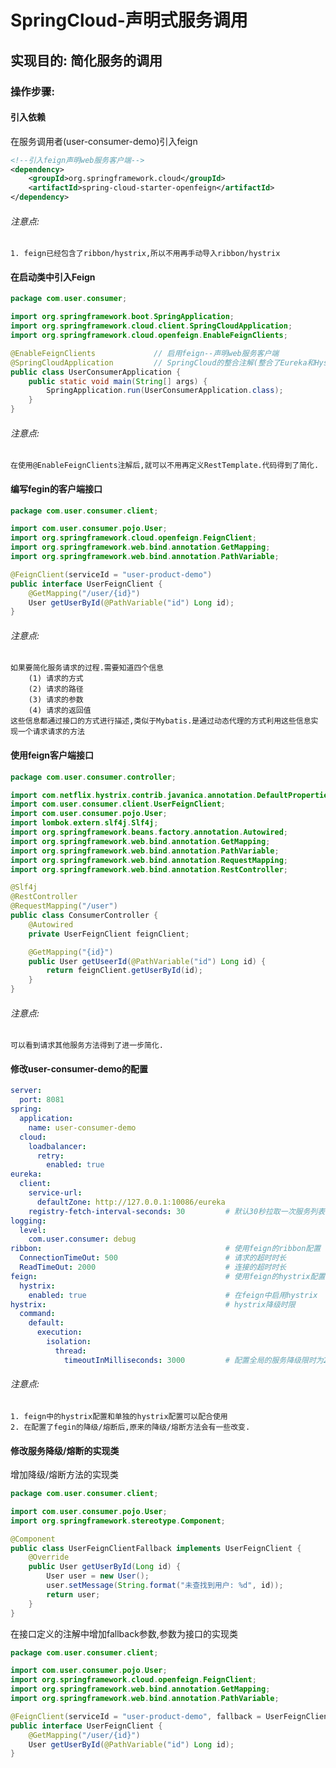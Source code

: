 # SpringCloud-声明式服务调用

## 实现目的: 简化服务的调用
### 操作步骤:
#### 引入依赖
在服务调用者(user-consumer-demo)引入feign
```xml
<!--引入feign声明web服务客户端-->
<dependency>
    <groupId>org.springframework.cloud</groupId>
    <artifactId>spring-cloud-starter-openfeign</artifactId>
</dependency>
```
###### 注意点:
	1. feign已经包含了ribbon/hystrix,所以不用再手动导入ribbon/hystrix
#### 在启动类中引入Feign
```java
package com.user.consumer;

import org.springframework.boot.SpringApplication;
import org.springframework.cloud.client.SpringCloudApplication;
import org.springframework.cloud.openfeign.EnableFeignClients;

@EnableFeignClients             // 启用feign--声明web服务客户端
@SpringCloudApplication         // SpringCloud的整合注解(整合了Eureka和Hystrix和SpringBoot启动类注解)
public class UserConsumerApplication {
    public static void main(String[] args) {
        SpringApplication.run(UserConsumerApplication.class);
    }
}
```
###### 注意点:
	在使用@EnableFeignClients注解后,就可以不用再定义RestTemplate.代码得到了简化.

#### 编写fegin的客户端接口
```java
package com.user.consumer.client;

import com.user.consumer.pojo.User;
import org.springframework.cloud.openfeign.FeignClient;
import org.springframework.web.bind.annotation.GetMapping;
import org.springframework.web.bind.annotation.PathVariable;

@FeignClient(serviceId = "user-product-demo")
public interface UserFeignClient {
    @GetMapping("/user/{id}")
    User getUserById(@PathVariable("id") Long id);
}

```
###### 注意点:
	如果要简化服务请求的过程.需要知道四个信息
		(1) 请求的方式
        (2) 请求的路径
        (3) 请求的参数
        (4) 请求的返回值
	这些信息都通过接口的方式进行描述,类似于Mybatis.是通过动态代理的方式利用这些信息实现一个请求请求的方法

#### 使用feign客户端接口
```java
package com.user.consumer.controller;

import com.netflix.hystrix.contrib.javanica.annotation.DefaultProperties;
import com.user.consumer.client.UserFeignClient;
import com.user.consumer.pojo.User;
import lombok.extern.slf4j.Slf4j;
import org.springframework.beans.factory.annotation.Autowired;
import org.springframework.web.bind.annotation.GetMapping;
import org.springframework.web.bind.annotation.PathVariable;
import org.springframework.web.bind.annotation.RequestMapping;
import org.springframework.web.bind.annotation.RestController;

@Slf4j
@RestController
@RequestMapping("/user")
public class ConsumerController {
    @Autowired
    private UserFeignClient feignClient;

    @GetMapping("{id}")
    public User getUseerId(@PathVariable("id") Long id) {
        return feignClient.getUserById(id);
    }
}
```
###### 注意点:
	可以看到请求其他服务方法得到了进一步简化.
#### 修改user-consumer-demo的配置
```yaml
server:
  port: 8081
spring:
  application:
    name: user-consumer-demo
  cloud:
    loadbalancer:
      retry:
        enabled: true
eureka:
  client:
    service-url:
      defaultZone: http://127.0.0.1:10086/eureka
    registry-fetch-interval-seconds: 30         # 默认30秒拉取一次服务列表
logging:
  level:
    com.user.consumer: debug
ribbon:                                         # 使用feign的ribbon配置
  ConnectionTimeOut: 500                        # 请求的超时时长
  ReadTimeOut: 2000                             # 连接的超时时长
feign:                                          # 使用feign的hystrix配置
  hystrix:
    enabled: true                               # 在feign中启用hystrix
hystrix:                                        # hystrix降级时限
  command:
    default:
      execution:
        isolation:
          thread:
            timeoutInMilliseconds: 3000     	# 配置全局的服务降级限时为2秒
```
###### 注意点:
	1. feign中的hystrix配置和单独的hystrix配置可以配合使用
	2. 在配置了fegin的降级/熔断后,原来的降级/熔断方法会有一些改变.

#### 修改服务降级/熔断的实现类
增加降级/熔断方法的实现类
```java
package com.user.consumer.client;

import com.user.consumer.pojo.User;
import org.springframework.stereotype.Component;

@Component
public class UserFeignClientFallback implements UserFeignClient {
    @Override
    public User getUserById(Long id) {
        User user = new User();
        user.setMessage(String.format("未查找到用户: %d", id));
        return user;
    }
}
```

在接口定义的注解中增加fallback参数,参数为接口的实现类
```java
package com.user.consumer.client;

import com.user.consumer.pojo.User;
import org.springframework.cloud.openfeign.FeignClient;
import org.springframework.web.bind.annotation.GetMapping;
import org.springframework.web.bind.annotation.PathVariable;

@FeignClient(serviceId = "user-product-demo", fallback = UserFeignClientFallback.class)
public interface UserFeignClient {
    @GetMapping("/user/{id}")
    User getUserById(@PathVariable("id") Long id);
}
```


